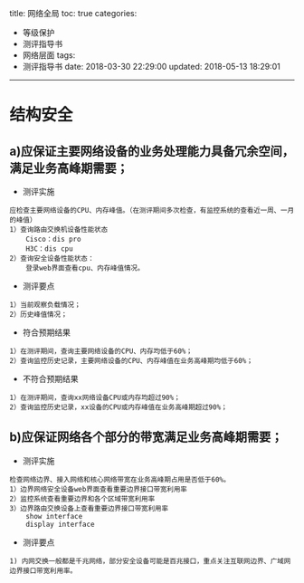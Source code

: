 title: 网络全局
toc: true
categories:
  - 等级保护
  - 测评指导书
  - 网络层面
tags:
  - 测评指导书
date: 2018-03-30 22:29:00
updated: 2018-05-13 18:29:01
---
# 结构安全
## a)应保证主要网络设备的业务处理能力具备冗余空间，满足业务高峰期需要；
- 测评实施
```
应检查主要网络设备的CPU、内存峰值。（在测评期间多次检查，有监控系统的查看近一周、一月的峰值）
1）查询路由交换机设备性能状态
    Cisco：dis pro
    H3C：dis cpu
2）查询安全设备性能状态：
    登录web界面查看cpu、内存峰值情况。
```
- 测评要点
```
1）当前观察负载情况；
2）历史峰值情况；
```
- 符合预期结果
```
1）在测评期间，查询主要网络设备的CPU、内存均低于60%；
2）查询监控历史记录，主要网络设备的CPU、内存峰值在业务高峰期均低于60%；
```
- 不符合预期结果
```
1）在测评期间，查询xx网络设备CPU或内存均超过90%；
2）查询监控历史记录，xx设备的CPU或内存峰值在业务高峰期超过90%；
```
## b)应保证网络各个部分的带宽满足业务高峰期需要；
- 测评实施
```
检查网络边界、接入网络和核心网络带宽在业务高峰期占用是否低于60%。
1）边界网络安全设备web界面查看重要边界接口带宽利用率
2）监控系统查看重要边界和各个区域带宽利用率
3）边界路由交换设备上查看重要边界接口带宽利用率
    show interface
    display interface
```
- 测评要点
```
1) 内网交换一般都是千兆网络，部分安全设备可能是百兆接口，重点关注互联网边界、广域网边界接口带宽利用率。
```